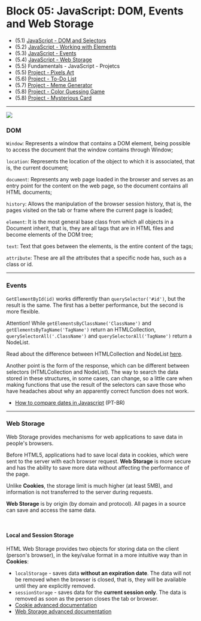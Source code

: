 # Block 05: JavaScript: DOM, Events and Web Storage

- (5.1) [JavaScript - DOM and Selectors](https://github.com/LeonarDev/Trybe/tree/main/Exercises/fundamentals/block_05/5.1)
- (5.2) [JavaScript - Working with Elements](https://github.com/LeonarDev/Trybe/tree/main/Exercises/fundamentals/block_05/5.2)
- (5.3) [JavaScript - Events](https://github.com/LeonarDev/Trybe/tree/main/Exercises/fundamentals/block_05/5.3)
- (5.4) [JavaScript - Web Storage](https://github.com/LeonarDev/Trybe/tree/main/Exercises/fundamentals/block_05/5.4)
- (5.5) Fundamentals - JavaScript - Projetcs
- (5.5) [Project - Pixels Art](https://github.com/LeonarDev/Trybe/tree/main/Projects/Pixels-Art)
- (5.6) [Project - To-Do List](https://github.com/LeonarDev/Trybe/tree/main/Projects/To-Do-List)
- (5.7) [Project - Meme Generator](https://github.com/LeonarDev/Trybe/tree/main/Projects/Meme-Generator)
- (5.8) [Project - Color Guessing Game](https://github.com/LeonarDev/Trybe/tree/main/Projects/Color-Guessing)
- (5.8) [Project - Mysterious Card](https://github.com/LeonarDev/Trybe/tree/main/Projects/Mysterious-Card)

<hr>

<img src="https://course.betrybe.com//fundamentals/javascript/images/dom.jpg">


### DOM

`Window`: Represents a window that contains a DOM element, being possible to access the document that the window contains through Window;

`location`: Represents the location of the object to which it is associated, that is, the current document;

`document`: Represents any web page loaded in the browser and serves as an entry point for the content on the web page, so the document contains all HTML documents;

`history`: Allows the manipulation of the browser session history, that is, the pages visited on the tab or frame where the current page is loaded;

`element`: It is the most general base class from which all objects in a Document inherit, that is, they are all tags that are in HTML files and become elements of the DOM tree;

`text`: Text that goes between the elements, is the entire content of the tags;

`attribute`: These are all the attributes that a specific node has, such as a class or id.

<hr>

### Events

`GetElementById(id)` works differently than `querySelector('#id')`, but the result is the same. The first has a better performance, but the second is more flexible.

Attention! While `getElementsByClassName('ClassName')` and `getElementsByTagName('TagName')` return an HTMLCollection, `querySelectorAll('.ClassName')` and `querySelectorAll('TagName')` return a NodeList.

Read about the difference between HTMLCollection and NodeList [here](https://teamtreehouse.com/community/understanding-the-difference-between-an-htmlcollection-and-a-nodelist).

Another point is the form of the response, which can be different between selectors (HTMLCollection and NodeList). 
The way to search the data stored in these structures, in some cases, can change, so a little care when making functions that use the result of the selectors can save those who have headaches about why an apparently correct function does not work.

- [How to compare dates in Javascript](https://pt.stackoverflow.com/questions/217881/comparar-data-atual-com-javascript?rq=1) (PT-BR)

<hr>

### Web Storage

Web Storage provides mechanisms for web applications to save data in people's browsers.

Before HTML5, applications had to save local data in cookies, which were sent to the server with each browser request. **Web Storage** is more secure and has the ability to save more data without affecting the performance of the page.

Unlike **Cookies**, the storage limit is much higher (at least 5MB), and information is not transferred to the server during requests.

**Web Storage** is by origin (by domain and protocol). All pages in a source can save and access the same data.

<br>

#### Local and Session Storage

HTML Web Storage provides two objects for storing data on the client (person's browser), in the key/value format in a more intuitive way than in **Cookies**:
- `localStorage` - saves data **without an expiration date**. The data will not be removed when the browser is closed, that is, they will be available until they are explicitly removed.
- `sessionStorage` - saves data for the **current session only**. The data is removed as soon as the person closes the tab or browser.
- [Cookie advanced documentation](https://javascript.info/cookie)
- [Web Storage advanced documentation](https://javascript.info/localstorage)
